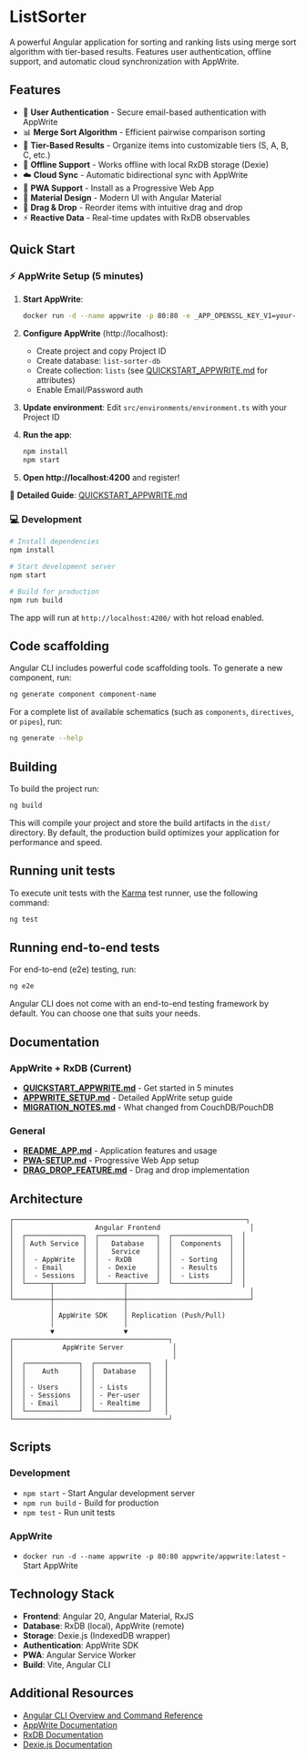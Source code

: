 # ListSorter

A powerful Angular application for sorting and ranking lists using merge sort algorithm with tier-based results. Features user authentication, offline support, and automatic cloud synchronization with AppWrite.

## Features

- 🔐 **User Authentication** - Secure email-based authentication with AppWrite
- 📊 **Merge Sort Algorithm** - Efficient pairwise comparison sorting
- 🎯 **Tier-Based Results** - Organize items into customizable tiers (S, A, B, C, etc.)
- 💾 **Offline Support** - Works offline with local RxDB storage (Dexie)
- ☁️ **Cloud Sync** - Automatic bidirectional sync with AppWrite
- 📱 **PWA Support** - Install as a Progressive Web App
- 🎨 **Material Design** - Modern UI with Angular Material
- 🔄 **Drag & Drop** - Reorder items with intuitive drag and drop
- ⚡ **Reactive Data** - Real-time updates with RxDB observables

## Quick Start

### ⚡ AppWrite Setup (5 minutes)

1. **Start AppWrite**:
   ```bash
   docker run -d --name appwrite -p 80:80 -e _APP_OPENSSL_KEY_V1=your-secret-key appwrite/appwrite:latest
   ```

2. **Configure AppWrite** (http://localhost):
   - Create project and copy Project ID
   - Create database: `list-sorter-db`
   - Create collection: `lists` (see [QUICKSTART_APPWRITE.md](./QUICKSTART_APPWRITE.md) for attributes)
   - Enable Email/Password auth

3. **Update environment**:
   Edit `src/environments/environment.ts` with your Project ID

4. **Run the app**:
   ```bash
   npm install
   npm start
   ```

5. **Open http://localhost:4200** and register!

📖 **Detailed Guide**: [QUICKSTART_APPWRITE.md](./QUICKSTART_APPWRITE.md)

### 💻 Development

```bash
# Install dependencies
npm install

# Start development server
npm start

# Build for production
npm run build
```

The app will run at `http://localhost:4200/` with hot reload enabled.

## Code scaffolding

Angular CLI includes powerful code scaffolding tools. To generate a new component, run:

```bash
ng generate component component-name
```

For a complete list of available schematics (such as `components`, `directives`, or `pipes`), run:

```bash
ng generate --help
```

## Building

To build the project run:

```bash
ng build
```

This will compile your project and store the build artifacts in the `dist/` directory. By default, the production build optimizes your application for performance and speed.

## Running unit tests

To execute unit tests with the [Karma](https://karma-runner.github.io) test runner, use the following command:

```bash
ng test
```

## Running end-to-end tests

For end-to-end (e2e) testing, run:

```bash
ng e2e
```

Angular CLI does not come with an end-to-end testing framework by default. You can choose one that suits your needs.

## Documentation

### AppWrite + RxDB (Current)
- **[QUICKSTART_APPWRITE.md](./QUICKSTART_APPWRITE.md)** - Get started in 5 minutes
- **[APPWRITE_SETUP.md](./APPWRITE_SETUP.md)** - Detailed AppWrite setup guide
- **[MIGRATION_NOTES.md](./MIGRATION_NOTES.md)** - What changed from CouchDB/PouchDB

### General
- **[README_APP.md](./README_APP.md)** - Application features and usage
- **[PWA-SETUP.md](./PWA-SETUP.md)** - Progressive Web App setup
- **[DRAG_DROP_FEATURE.md](./DRAG_DROP_FEATURE.md)** - Drag and drop implementation

## Architecture

```
┌─────────────────────────────────────────────────────────┐
│                    Angular Frontend                      │
│  ┌──────────────┐  ┌──────────────┐  ┌──────────────┐  │
│  │ Auth Service │  │   Database   │  │  Components  │  │
│  │              │  │   Service    │  │              │  │
│  │  - AppWrite  │  │  - RxDB      │  │  - Sorting   │  │
│  │  - Email     │  │  - Dexie     │  │  - Results   │  │
│  │  - Sessions  │  │  - Reactive  │  │  - Lists     │  │
│  └──────┬───────┘  └──────┬───────┘  └──────────────┘  │
│         │                 │                              │
└─────────┼─────────────────┼──────────────────────────────┘
          │                 │
          │ AppWrite SDK    │ Replication (Push/Pull)
          │                 │
          ▼                 ▼
┌──────────────────────────────────────┐
│            AppWrite Server            │
│                                       │
│  ┌─────────────┐  ┌─────────────┐   │
│  │    Auth     │  │  Database   │   │
│  │             │  │             │   │
│  │ - Users     │  │ - Lists     │   │
│  │ - Sessions  │  │ - Per-user  │   │
│  │ - Email     │  │ - Realtime  │   │
│  └─────────────┘  └─────────────┘   │
└──────────────────────────────────────┘
```

## Scripts

### Development
- `npm start` - Start Angular development server
- `npm run build` - Build for production
- `npm test` - Run unit tests

### AppWrite
- `docker run -d --name appwrite -p 80:80 appwrite/appwrite:latest` - Start AppWrite

## Technology Stack

- **Frontend**: Angular 20, Angular Material, RxJS
- **Database**: RxDB (local), AppWrite (remote)
- **Storage**: Dexie.js (IndexedDB wrapper)
- **Authentication**: AppWrite SDK
- **PWA**: Angular Service Worker
- **Build**: Vite, Angular CLI

## Additional Resources

- [Angular CLI Overview and Command Reference](https://angular.dev/tools/cli)
- [AppWrite Documentation](https://appwrite.io/docs)
- [RxDB Documentation](https://rxdb.info/)
- [Dexie.js Documentation](https://dexie.org/)
